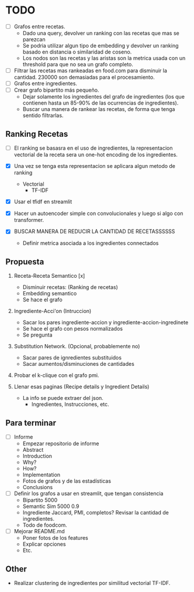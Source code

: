 # TODO

- [ ] Grafos entre recetas.
  - Dado una query, devolver un ranking con las recetas que mas se parezcan
  - Se podria utilizar algun tipo de embedding y devolver un ranking basado en distancia o similaridad de coseno.
  - Los nodos son las recetas y las aristas son la metrica usada con un threshold para que no sea un grafo completo.
- [ ] Filtrar las recetas mas rankeadas en food.com para disminuir la cantidad. 230000 son demasiadas para el procesamiento.
- [ ] Grafos entre ingredientes.
- [ ] Crear grafo bipartito más pequeño.
  - Dejar solamente los ingredientes del grafo de ingredientes (los que contienen hasta un 85-90% de las ocurrencias de ingredientes).
  - Buscar una manera de rankear las recetas, de forma que tenga sentido filtrarlas.

## Ranking Recetas

- [ ] El ranking se basasra en el uso de ingredientes, la representacion vectorial de la receta sera un one-hot encoding de los ingredientes.
- [x] Una vez se tenga esta representacion se aplicara algun metodo de ranking
  - Vectorial
    - TF-IDF

- [x] Usar el tfidf en streamlit
- [x] Hacer un autoencoder simple con convolucionales y luego si algo con transformer.
- [x] BUSCAR MANERA DE REDUCIR LA CANTIDAD DE RECETASSSSSS
  - Definir metrica asociada a los ingredientes connectados

## Propuesta

1. Receta-Receta Semantico [x]
    - Disminuir recetas: (Ranking de recetas)
    - Embedding semantico
    - Se hace el grafo

2. Ingrediente-Acci'on (Intruccion)
    - Sacar los pares ingrediente-accion y ingrediente-accion-ingredinete
    - Se hace el grafo con pesos normalizados
    - Se pregunta

3. Substitution Network. (Opcional, probablemente no)
    - Sacar pares de ignredientes substituidos
    - Sacar aumentos/disminuciones de cantidades

4. Probar el k-clique con el grafo pmi.

5. Llenar esas paginas (Recipe details y Ingredient Details)
    - La info se puede extraer del json.
        - Ingredientes, Instrucciones, etc.

## Para terminar

- [ ] Informe
  - Empezar repositorio de informe
  - Abstract
  - Introduction
  - Why?
  - How?
  - Implementation
  - Fotos de grafos y de las estadísticas
  - Conclusions
- [ ] Definir los grafos a usar en streamlit, que tengan consistencia
  - Bipartito 5000
  - Semantic Sim 5000 0.9
  - Ingrediente Jaccard, PMI, completos? Revisar la cantidad de ingredientes.
  - Todo de foodcom.
- [ ] Mejorar README.md
  - Poner fotos de los features
  - Explicar opciones
  - Etc.

## Other

- Realizar clustering de ingredientes por similitud vectorial TF-IDF.

